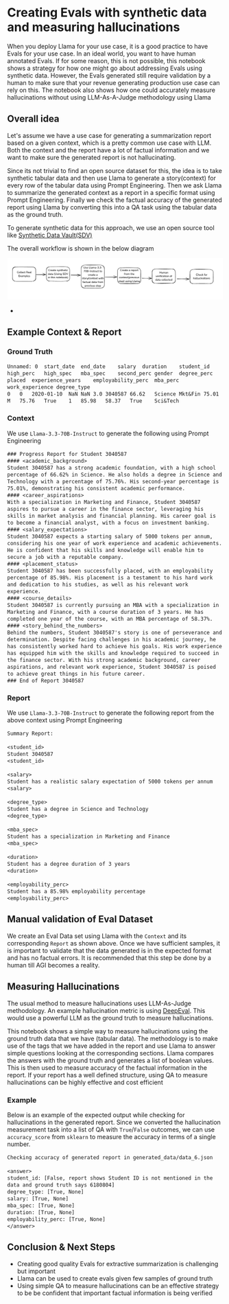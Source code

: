# Creating Evals with synthetic data and measuring hallucinations

When you deploy Llama for your use case, it is a good practice to have Evals for your use case. In an ideal world, you want to have human annotated Evals. If for some reason, this is not possible, this notebook shows a strategy for how one might go about addressing Evals using synthetic data. However, the Evals generated still require validation by a human to make sure that your revenue generating production use case can rely on this. 
The notebook also shows how one could accurately measure hallucinations without using LLM-As-A-Judge methodology using Llama


## Overall idea

Let's assume we have a use case for generating a summarization report based on a given context, which is a pretty common use case with LLM. Both the context and the report have a lot of factual information and we want to make sure the generated report is not hallucinating.

Since its not trivial to find an open source dataset for this, the idea is to take synthetic tabular data and then use Llama to generate a story(context) for every row of the tabular data using Prompt Engineering. Then we ask Llama to summarize the generated context as a report in a specific format using Prompt Engineering. Finally we check the factual accuracy of the generated report using Llama by converting this into a QA task using the tabular data as the ground truth.

To generate synthetic data for this approach, we use an open source tool like [Synthetic Data Vault(SDV)](https://github.com/sdv-dev/SDV)

The overall workflow is shown in the below diagram

![Workflow](./Workflow_Diagram.png)

- 

## Example Context & Report

### Ground Truth

```
Unnamed: 0	start_date	end_date	salary	duration	student_id	high_perc	high_spec	mba_spec	second_perc	gender	degree_perc	placed	experience_years	employability_perc	mba_perc	work_experience	degree_type
0	0	2020-01-10	NaN	NaN	3.0	3040587	66.62	Science	Mkt&Fin	75.01	M	75.76	True	1	85.98	58.37	True	Sci&Tech
```

### Context

We use `Llama-3.3-70B-Instruct` to generate the following using Prompt Engineering

```
### Progress Report for Student 3040587
#### <academic_background>
Student 3040587 has a strong academic foundation, with a high school percentage of 66.62% in Science. He also holds a degree in Science and Technology with a percentage of 75.76%. His second-year percentage is 75.01%, demonstrating his consistent academic performance. 
#### <career_aspirations>
With a specialization in Marketing and Finance, Student 3040587 aspires to pursue a career in the finance sector, leveraging his skills in market analysis and financial planning. His career goal is to become a financial analyst, with a focus on investment banking. 
#### <salary_expectations>
Student 3040587 expects a starting salary of 5000 tokens per annum, considering his one year of work experience and academic achievements. He is confident that his skills and knowledge will enable him to secure a job with a reputable company. 
#### <placement_status>
Student 3040587 has been successfully placed, with an employability percentage of 85.98%. His placement is a testament to his hard work and dedication to his studies, as well as his relevant work experience. 
#### <course_details>
Student 3040587 is currently pursuing an MBA with a specialization in Marketing and Finance, with a course duration of 3 years. He has completed one year of the course, with an MBA percentage of 58.37%. 
#### <story_behind_the_numbers>
Behind the numbers, Student 3040587's story is one of perseverance and determination. Despite facing challenges in his academic journey, he has consistently worked hard to achieve his goals. His work experience has equipped him with the skills and knowledge required to succeed in the finance sector. With his strong academic background, career aspirations, and relevant work experience, Student 3040587 is poised to achieve great things in his future career. 
### End of Report 3040587
```

### Report

We use `Llama-3.3-70B-Instruct` to generate the following report from the above context using Prompt Engineering

```
Summary Report:

<student_id>
Student 3040587
<student_id>

<salary>
Student has a realistic salary expectation of 5000 tokens per annum
<salary>

<degree_type>
Student has a degree in Science and Technology
<degree_type>

<mba_spec>
Student has a specialization in Marketing and Finance
<mba_spec>

<duration>
Student has a degree duration of 3 years
<duration>

<employability_perc>
Student has a 85.98% employability percentage
<employability_perc>
```

## Manual validation of Eval Dataset

We create an Eval Data set using Llama with the `Context` and its corresponding `Report` as shown above. Once we have sufficient samples, it is important to validate that the data generated is in the expected format and has no factual errors. It is recommended that this step be done by a human till AGI becomes a reality.

## Measuring Hallucinations

The usual method to measure hallucinations uses LLM-As-Judge methodology. An example hallucination metric is using [DeepEval](https://www.deepeval.com/docs/metrics-hallucination).
This would use a powerful LLM as the ground truth to measure hallucinations.

This notebook shows a  simple way to measure hallucinations using the ground truth data that we have (tabular data). The methodology is to make use of the tags that we have added in the report and use Llama to answer simple questions looking at the corresponding sections. Llama compares the answers with the ground truth and generates a list of boolean values. This is then used to measure accuracy of the factual information in the report. If your report has a well defined structure, using QA to measure hallucinations can be highly effective and cost efficient

### Example 

Below is an example of the expected output while checking for hallucinations in the generated report. Since we converted the hallucination measurement task into a list of QA with `True`/`False` outcomes, we can use `accuracy_score` from `sklearn` to measure the accuracy in terms of a single number.

```
Checking accuracy of generated report in generated_data/data_6.json

<answer>
student_id: [False, report shows Student ID is not mentioned in the data and ground truth says 6180804]
degree_type: [True, None]
salary: [True, None]
mba_spec: [True, None]
duration: [True, None]
employability_perc: [True, None]
</answer>
```

## Conclusion & Next Steps

- Creating good quality Evals for extractive summarization is challenging but important
- Llama can be used to create evals given few samples of ground truth
- Using simple QA to measure hallucinations can be an effective strategy to be be confident that important factual information is being verified 